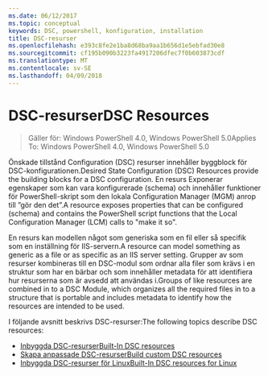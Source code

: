 ```yaml
---
ms.date: 06/12/2017
ms.topic: conceptual
keywords: DSC, powershell, konfiguration, installation
title: DSC-resurser
ms.openlocfilehash: e393c8fe2e1ba8d68ba9aa1b656d1e5ebfad30e8
ms.sourcegitcommit: cf195b090b3223fa4917206dfec7f0b603873cdf
ms.translationtype: MT
ms.contentlocale: sv-SE
ms.lasthandoff: 04/09/2018
---
```

# <a name="dsc-resources"></a><span data-ttu-id="94085-103">DSC-resurser</span><span class="sxs-lookup"><span data-stu-id="94085-103">DSC Resources</span></span>

><span data-ttu-id="94085-104">Gäller för: Windows PowerShell 4.0, Windows PowerShell 5.0</span><span class="sxs-lookup"><span data-stu-id="94085-104">Applies To: Windows PowerShell 4.0, Windows PowerShell 5.0</span></span>

<span data-ttu-id="94085-105">Önskade tillstånd Configuration (DSC) resurser innehåller byggblock för DSC-konfigurationen.</span><span class="sxs-lookup"><span data-stu-id="94085-105">Desired State Configuration (DSC) Resources provide the building blocks for a DSC configuration.</span></span> <span data-ttu-id="94085-106">En resurs Exponerar egenskaper som kan vara konfigurerade (schema) och innehåller funktioner för PowerShell-skript som den lokala Configuration Manager (MGM) anrop till ”gör den det”.</span><span class="sxs-lookup"><span data-stu-id="94085-106">A resource exposes properties that can be configured (schema) and contains the PowerShell script functions that the Local Configuration Manager (LCM) calls to "make it so".</span></span>

<span data-ttu-id="94085-107">En resurs kan modellen något som generiska som en fil eller så specifik som en inställning för IIS-servern.</span><span class="sxs-lookup"><span data-stu-id="94085-107">A resource can model something as generic as a file or as specific as an IIS server setting.</span></span>  <span data-ttu-id="94085-108">Grupper av som resurser kombineras till en DSC-modul som ordnar alla filer som krävs i en struktur som har en bärbar och som innehåller metadata för att identifiera hur resurserna som är avsedd att användas i.</span><span class="sxs-lookup"><span data-stu-id="94085-108">Groups of like resources are combined in to a DSC Module, which organizes all the required files in to a structure that is portable and includes metadata to identify how the resources are intended to be used.</span></span>

<span data-ttu-id="94085-109">I följande avsnitt beskrivs DSC-resurser:</span><span class="sxs-lookup"><span data-stu-id="94085-109">The following topics describe DSC resources:</span></span>

- [<span data-ttu-id="94085-110">Inbyggda DSC-resurser</span><span class="sxs-lookup"><span data-stu-id="94085-110">Built-In DSC resources</span></span>](builtInResource.md)
- [<span data-ttu-id="94085-111">Skapa anpassade DSC-resurser</span><span class="sxs-lookup"><span data-stu-id="94085-111">Build custom DSC resources</span></span>](authoringResource.md)
- [<span data-ttu-id="94085-112">Inbyggda DSC-resurser för Linux</span><span class="sxs-lookup"><span data-stu-id="94085-112">Built-In DSC resources for Linux</span></span>](lnxBuiltInResources.md)